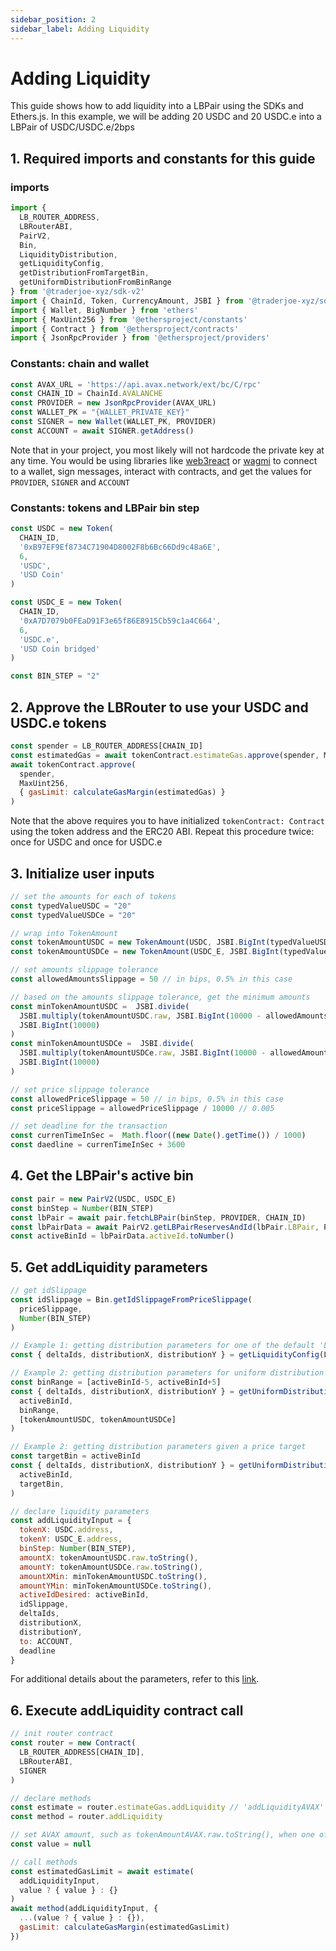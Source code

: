 ```yaml
---
sidebar_position: 2
sidebar_label: Adding Liquidity
---
```


# Adding Liquidity

This guide shows how to add liquidity into a LBPair using the SDKs and Ethers.js. In this example, we will be adding 20 USDC and 20 USDC.e into a LBPair of USDC/USDC.e/2bps

## 1. Required imports and constants for this guide

### imports
```js
import { 
  LB_ROUTER_ADDRESS, 
  LBRouterABI,
  PairV2,
  Bin, 
  LiquidityDistribution, 
  getLiquidityConfig, 
  getDistributionFromTargetBin, 
  getUniformDistributionFromBinRange 
} from '@traderjoe-xyz/sdk-v2'
import { ChainId, Token, CurrencyAmount, JSBI } from '@traderjoe-xyz/sdk'
import { Wallet, BigNumber } from 'ethers'
import { MaxUint256 } from '@ethersproject/constants'
import { Contract } from '@ethersproject/contracts'
import { JsonRpcProvider } from '@ethersproject/providers'
```

### Constants: chain and wallet
```js
const AVAX_URL = 'https://api.avax.network/ext/bc/C/rpc'
const CHAIN_ID = ChainId.AVALANCHE
const PROVIDER = new JsonRpcProvider(AVAX_URL)
const WALLET_PK = "{WALLET_PRIVATE_KEY}"
const SIGNER = new Wallet(WALLET_PK, PROVIDER)
const ACCOUNT = await SIGNER.getAddress()
```

Note that in your project, you most likely will not hardcode the private key at any time. You would be using libraries like [web3react](https://github.com/Uniswap/web3-react) or [wagmi](https://wagmi.sh/) to connect to a wallet, sign messages, interact with contracts, and get the values for `PROVIDER`, `SIGNER` and `ACCOUNT`

### Constants: tokens and LBPair bin step
```js
const USDC = new Token(
  CHAIN_ID,
  '0xB97EF9Ef8734C71904D8002F8b6Bc66Dd9c48a6E',
  6,
  'USDC',
  'USD Coin'
)

const USDC_E = new Token(
  CHAIN_ID,
  '0xA7D7079b0FEaD91F3e65f86E8915Cb59c1a4C664',
  6,
  'USDC.e',
  'USD Coin bridged'
)

const BIN_STEP = "2"
```

## 2. Approve the LBRouter to use your USDC and USDC.e tokens
```js
const spender = LB_ROUTER_ADDRESS[CHAIN_ID]
const estimatedGas = await tokenContract.estimateGas.approve(spender, MaxUint256)
await tokenContract.approve(
  spender, 
  MaxUint256, 
  { gasLimit: calculateGasMargin(estimatedGas) } 
)
```
Note that the above requires you to have initialized `tokenContract: Contract` using the token address and the ERC20 ABI. Repeat this procedure twice: once for USDC and once for USDC.e

## 3. Initialize user inputs
```js
// set the amounts for each of tokens 
const typedValueUSDC = "20"
const typedValueUSDCe = "20"

// wrap into TokenAmount
const tokenAmountUSDC = new TokenAmount(USDC, JSBI.BigInt(typedValueUSDC))
const tokenAmountUSDCe = new TokenAmount(USDC_E, JSBI.BigInt(typedValueUSDCe))

// set amounts slippage tolerance
const allowedAmountsSlippage = 50 // in bips, 0.5% in this case

// based on the amounts slippage tolerance, get the minimum amounts 
const minTokenAmountUSDC =  JSBI.divide(
  JSBI.multiply(tokenAmountUSDC.raw, JSBI.BigInt(10000 - allowedAmountsSlippage)),
  JSBI.BigInt(10000)
)
const minTokenAmountUSDCe =  JSBI.divide(
  JSBI.multiply(tokenAmountUSDCe.raw, JSBI.BigInt(10000 - allowedAmountsSlippage)),
  JSBI.BigInt(10000)
)

// set price slippage tolerance
const allowedPriceSlippage = 50 // in bips, 0.5% in this case
const priceSlippage = allowedPriceSlippage / 10000 // 0.005

// set deadline for the transaction
const currenTimeInSec =  Math.floor((new Date().getTime()) / 1000)
const daedline = currenTimeInSec + 3600
```

## 4. Get the LBPair's active bin
```js
const pair = new PairV2(USDC, USDC_E)
const binStep = Number(BIN_STEP)
const lbPair = await pair.fetchLBPair(binStep, PROVIDER, CHAIN_ID)
const lbPairData = await PairV2.getLBPairReservesAndId(lbPair.LBPair, PROVIDER)
const activeBinId = lbPairData.activeId.toNumber()
```

## 5. Get addLiquidity parameters
```js
// get idSlippage
const idSlippage = Bin.getIdSlippageFromPriceSlippage(
  priceSlippage,
  Number(BIN_STEP)
)

// Example 1: getting distribution parameters for one of the default 'LiquidityDistribution' shapes 
const { deltaIds, distributionX, distributionY } = getLiquidityConfig(LiquidityDistribution.NORMAL)

// Example 2: getting distribution parameters for uniform distribution given a price range
const binRange = [activeBinId-5, activeBinId+5]
const { deltaIds, distributionX, distributionY } = getUniformDistributionFromBinRange(
  activeBinId,
  binRange,
  [tokenAmountUSDC, tokenAmountUSDCe]
)

// Example 2: getting distribution parameters given a price target
const targetBin = activeBinId
const { deltaIds, distributionX, distributionY } = getUniformDistributionFromBinRange(
  activeBinId,
  targetBin,
)

// declare liquidity parameters
const addLiquidityInput = {
  tokenX: USDC.address,
  tokenY: USDC_E.address,
  binStep: Number(BIN_STEP),
  amountX: tokenAmountUSDC.raw.toString(),
  amountY: tokenAmountUSDCe.raw.toString(),
  amountXMin: minTokenAmountUSDC.toString(),
  amountYMin: minTokenAmountUSDCe.toString(),
  activeIdDesired: activeBinId,
  idSlippage,
  deltaIds,
  distributionX,
  distributionY,
  to: ACCOUNT,
  deadline 
}
```
For additional details about the parameters, refer to this [link](../guides/manage-a-liquidity-position#liquidity-parameters). 


## 6. Execute addLiquidity contract call
```js
// init router contract
const router = new Contract(
  LB_ROUTER_ADDRESS[CHAIN_ID],
  LBRouterABI,
  SIGNER
)

// declare methods
const estimate = router.estimateGas.addLiquidity // 'addLiquidityAVAX' if one of the tokens is AVAX
const method = router.addLiquidity

// set AVAX amount, such as tokenAmountAVAX.raw.toString(), when one of the tokens is AVAX; otherwise, set to null
const value = null 

// call methods
const estimatedGasLimit = await estimate(
  addLiquidityInput,
  value ? { value } : {}
)
await method(addLiquidityInput, {
  ...(value ? { value } : {}),
  gasLimit: calculateGasMargin(estimatedGasLimit)
})
```